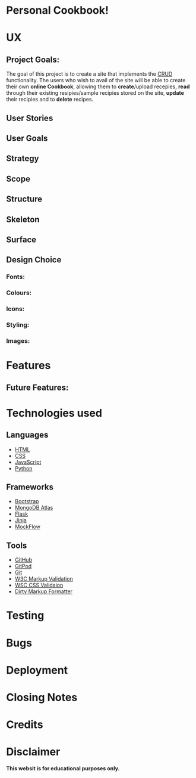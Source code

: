 # Personal Cookbook!


# UX
## Project Goals:

The goal of this project is to create a site that implements the [CRUD](https://www.codecademy.com/articles/what-is-crud) functionality. 
The users who wish to avail of the site will be able to create their own **online Cookbook**, 
allowing them to **create**/upload recepies, **read** through their existing resipies/sample recipies
stored on the site, **update** their recipies and to **delete** recipes.

## User Stories

## User Goals

## Strategy

## Scope

## Structure 
## Skeleton

## Surface

## Design Choice
### Fonts:

### Colours:

### Icons:

### Styling:

### Images: 

# Features

## Future Features:

# Technologies used

## Languages
* [HTML](https://developer.mozilla.org/en-US/docs/Web/HTML)
* [CSS](https://developer.mozilla.org/en-US/docs/Web/CSS)
* [JavaScript](https://www.javascript.com/)
* [Python](https://www.python.org/)

## Frameworks
* [Bootstrap](https://getbootstrap.com/docs/4.3/getting-started/introduction/)
* [MongoDB Atlas](https://www.mongodb.com/cloud/atlas)
* [Flask](https://flask.palletsprojects.com/en/1.1.x/)
* [Jinja](https://jinja.palletsprojects.com/en/2.11.x/)
* [MockFlow](https://www.mockflow.com/)

## Tools 
* [GitHub](https://github.com/)
* [GitPod](https://www.gitpod.io/)
* [Git](https://git-scm.com/about)
* [W3C Markup Validation](https://validator.w3.org/)
* [WSC CSS Validaion](https://jigsaw.w3.org/css-validator/)
* [Dirty Markup Formatter](https://www.10bestdesign.com/dirtymarkup/)

# Testing

# Bugs

# Deployment 

# Closing Notes

# Credits

# Disclaimer
**This websit is for educational purposes only.**
